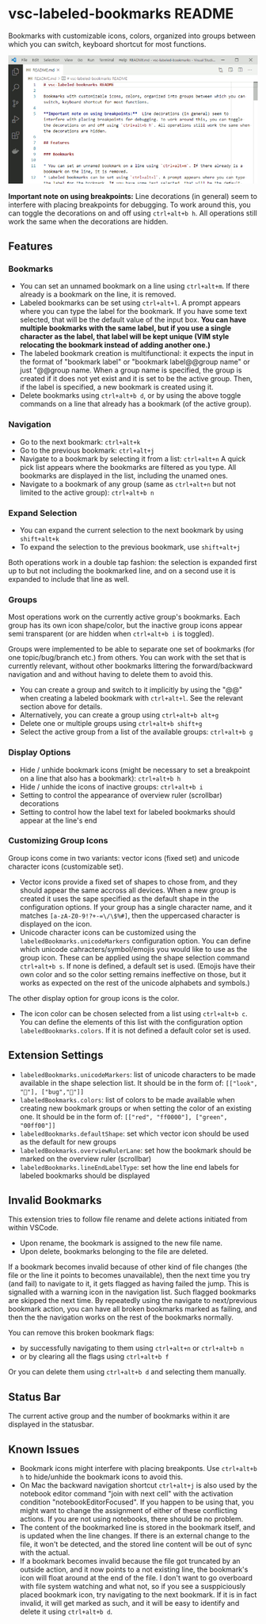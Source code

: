# vsc-labeled-bookmarks README

Bookmarks with customizable icons, colors, organized into groups between which you can switch, keyboard shortcut for most functions.

![Labeled Bookmarks Intro](resources/vsc-labeled-bookmarks-readme-showcase.gif)

**Important note on using breakpoints:**  Line decorations (in general) seem to interfere with placing breakpoints for debugging. To work around this, you can toggle the decorations on and off using `ctrl+alt+b h`. All operations still work the same when the decorations are hidden.

## Features

### Bookmarks

* You can set an unnamed bookmark on a line using `ctrl+alt+m`. If there already is a bookmark on the line, it is removed.
* Labeled bookmarks can be set using `ctrl+alt+l`. A prompt appears where you can type the label for the bookmark. If you have some text selected, that will be the default value of the input box. **You can have multiple bookmarks with the same label, but if you use a single character as the label, that label will be kept unique (VIM style relocating the bookmark instead of adding another one.)**
* The labeled bookmark creation is multifunctional: it expects the input in the format of "bookmark label" or "bookmark label@@group name" or just "@@group name. When a group name is specified, the group is created if it does not yet exist and it is set to be the active group. Then, if the label is specified, a new bookmark is created using it.
* Delete bookmarks using `ctrl+alt+b d`, or by using the above toggle commands on a line that already has a bookmark (of the active group).

### Navigation

* Go to the next bookmark: `ctrl+alt+k`
* Go to the previous bookmark: `ctrl+alt+j`
* Navigate to a bookmark by selecting it from a list: `ctrl+alt+n` A quick pick list appears where the bookmarks are filtered as you type. All bookmarks are displayed in the list, including the unamed ones.
* Navigate to a bookmark of any group (same as `ctrl+alt+n` but not limited to the active group): `ctrl+alt+b n`

### Expand Selection

* You can expand the current selection to the next bookmark by using `shift+alt+k`
* To expand the selection to the previous bookmark, use `shift+alt+j`

Both operations work in a double tap fashion: the selection is expanded first up to but not including the bookmarked line, and on a second use it is expanded to include that line as well.

### Groups

Most operations work on the currently active group's bookmarks. Each group has its own icon shape/color, but the inactive group icons appear semi transparent (or are hidden when `ctrl+alt+b i` is toggled).

Groups were implemented to be able to separate one set of bookmarks (for one topic/bug/branch etc.) from others. You can work with the set that is currently relevant, without other bookmarks littering the forward/backward navigation and and without having to delete them to avoid this.

* You can create a group and switch to it implicitly by using the "@@" when creating a labeled bookmark with `ctrl+alt+l`. See the relevant section above for details.
* Alternatively, you can create a group using `ctrl+alt+b alt+g`
* Delete one or multiple groups using `ctrl+alt+b shift+g`
* Select the active group from a list of the available groups: `ctrl+alt+b g`

### Display Options

* Hide / unhide bookmark icons (might be necessary to set a breakpoint on a line that also has a bookmark): `ctrl+alt+b h`
* Hide / unhide the icons of inactive groups: `ctrl+alt+b i`
* Setting to control the appearance of overview ruler (scrollbar) decorations
* Setting to control how the label text for labeled bookmarks should appear at the line's end

### Customizing Group Icons

Group icons come in two variants: vector icons (fixed set) and unicode character icons (customizable set).

* Vector icons provide a fixed set of shapes to chose from, and they should appear the same accross all devices. When a new group is created it uses the sape specified as the default shape in the configuration options. If your group has a single character name, and it matches `[a-zA-Z0-9!?+-=\/\$%#]`, then the uppercased character is displayed on the icon.
* Unicode character icons can be customized using the `labeledBookmarks.unicodeMarkers` configuration option. You can define which unicode cahracters/symbol/emojis you would like to use as the group icon. These can be applied using the shape selection command `ctrl+alt+b s`. If none is defined, a default set is used. (Emojis have their own color and so the color setting remains ineffective on those, but it works as expected on the rest of the unicode alphabets and symbols.)

The other display option for group icons is the color.

* The icon color can be chosen selected from a list using `ctrl+alt+b c`. You can define the elements of this list with the configuration option `labeledBookmarks.colors`. If it is not defined a default color set is used.

## Extension Settings

* `labeledBookmarks.unicodeMarkers`: list of unicode characters to be made available in the shape selection list. It should be in the form of: `[["look", "👀"], ["bug","🐞"]]`
* `labeledBookmarks.colors`: list of colors to be made available when creating new bookmark groups or when setting the color of an existing one. It should be in the form of: `[["red", "ff0000"], ["green", "00ff00"]]`
* `labeledBookmarks.defaultShape`: set which vector icon should be used as the default for new groups
* `labeledBookmarks.overviewRulerLane`: set how the bookmark should be marked on the overview ruler (scrollbar)
* `labeledBookmarks.lineEndLabelType`: set how the line end labels for labeled bookmarks should be displayed

## Invalid Bookmarks

This extension tries to follow file rename and delete actions initiated from within VSCode.

* Upon rename, the bookmark is assigned to the new file name.
* Upon delete, bookmarks belonging to the file are deleted.

If a bookmark becomes invalid because of other kind of file changes (the file or the line it points to becomes unavailable), then the next time you try (and fail) to navigate to it, it gets flagged as having failed the jump. This is signalled with a warning icon in the navigation list. Such flagged bookmarks are skipped the next time. By repeatedly using the navigate to next/previous bookmark action, you can have all broken bookmarks marked as failing, and then the the navigation works on the rest of the bookmarks normally.

You can remove this broken bookmark flags:

* by successfully navigating to them using `ctrl+alt+n` or `ctrl+alt+b n`
* or by clearing all the flags using `ctrl+alt+b f`

Or you can delete them using `ctrl+alt+b d` and selecting them manually.

## Status Bar

The current active group and the number of bookmarks within it are displayed in the statusbar.

## Known Issues

* Bookmark icons might interfere with placing breakponts. Use `ctrl+alt+b h` to hide/unhide the bookmark icons to avoid this.
* On Mac the backward navigation shortcut `ctrl+alt+j` is also used by the notebook editor command "join with next cell" with the activation condition "notebookEditorFocused". If you happen to be using that, you might want to change the assignment of either of these conflicting  actions. If you are not using notebooks, there should be no problem.
* The content of the bookmarked line is stored in the bookmark itself, and is updated when the line changes. If there is an external change to the file, it won't be detected, and the stored line content will be out of sync with the actual.
* If a bookmark becomes invalid because the file got truncated by an outside action, and it now points to a not existing line, the bookmark's icon will float around at the end of the file. I don't want to go overboard with file system watching and what not, so if you see a susppiciously placed bookmark icon, try navigating to the next bookmark. If it is in fact invalid, it will get marked as such, and it will be easy to identify and delete it using `ctrl+alt+b d`.
